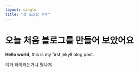 ```yaml
---
layout: single
title: "첫 포스팅 ㅎㅎ"
---
```


# 오늘 처음 블로그를 만들어 보았어요

**Hello world**, this is my first jekyll blog post.

이거 왜이러는거냐 짱나게
